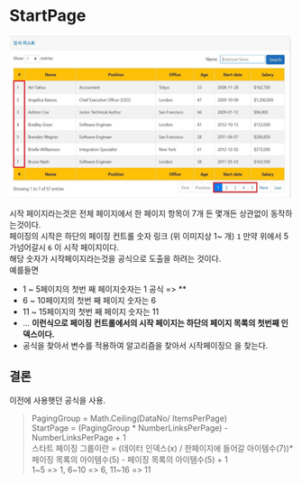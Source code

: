 # StartPage
![ResultPage](../Images/ResultPage.png)

시작 페이지라는것은 전체 페이지에서 한 페이지 항목이 7개 든 몇개든 상관없이 동작하는것이다.  
페이징의 시작은 하단의 페이징 컨트롤 숫자 링크 (위 이미지상 1~ 개) `1`  만약 위에서 5가넘어갈시 `6` 이 시작 페이지이다.  
해당 숫자가 시작페이지라는것을 공식으로 도출을 하려는 것이다.  
예를들면  
* 1 ~ 5페이지의 첫번 째 페이지숫자는 1 공식 => ** 
* 6 ~ 10페이지의 첫번 째 페이지 숫자는 6
* 11 ~ 15페이지의 첫번 째 페이지 숫자는 11
* ... **이런식으로 페이징 컨트롤에서의 시작 페이지는 하단의 페이지 목록의 첫번째 인덱스이다.**
* 공식을 찾아서 변수를 적용하여 알고리즘을 찾아서 시작페이징으 을 찾는다.
  
## 결론
이전에 사용햇던 공식을 사용. 
> PagingGroup = Math.Ceiling(DataNo/ ItemsPerPage)  
> StartPage = (PagingGroup * NumberLinksPerPage) - NumberLinksPerPage + 1  
> 스타트 페이징 그룹이란 = (데이터 인덱스(x) / 한페이지에 들어갈 아이템수(7))* 페이징 목록의 아이템수(5) - 페이징 목록의 아이템수(5) + 1  
> 1~5 => 1, 6~10 => 6, 11~16 => 11  
> 
